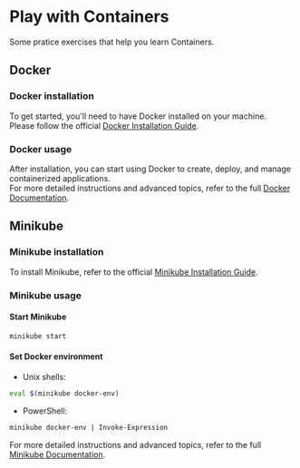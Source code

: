 # Play with Containers
Some pratice exercises that help you learn Containers.

## Docker

### Docker installation
To get started, you'll need to have Docker installed on your machine.  
Please follow the official [Docker Installation Guide](https://docs.docker.com/get-docker/).  

### Docker usage
After installation, you can start using Docker to create, deploy, and manage containerized applications.  
For more detailed instructions and advanced topics, refer to the full [Docker Documentation](https://docs.docker.com/).

## Minikube

### Minikube installation
To install Minikube, refer to the official [Minikube Installation Guide](https://minikube.sigs.k8s.io/docs/start/?arch=%2Fwindows%2Fx86-64%2Fstable%2F.exe+download).

### Minikube usage

#### Start Minikube
```bash
minikube start
```

#### Set Docker environment

* Unix shells:  
```bash
eval $(minikube docker-env)   
```

* PowerShell:  
```bash          
minikube docker-env | Invoke-Expression
```

For more detailed instructions and advanced topics, refer to the full [Minikube Documentation](https://minikube.sigs.k8s.io/docs/).